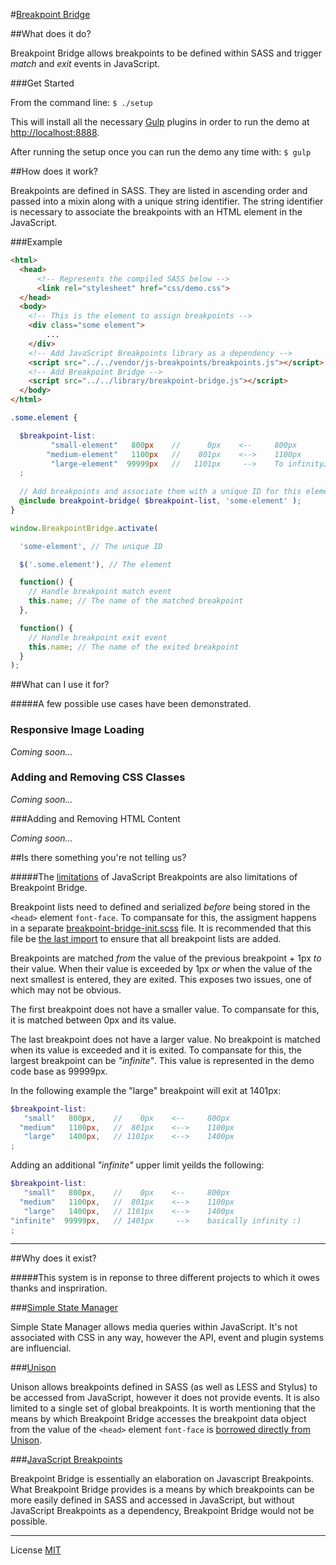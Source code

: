 #[Breakpoint Bridge](http://raypatterson.github.io/breakpoint-bridge/)

##What does it do?

Breakpoint Bridge allows breakpoints to be defined within SASS and trigger _match_ and _exit_ events in JavaScript.

###Get Started

From the command line: `$ ./setup`

This will install all the necessary [Gulp](http://gulpjs.com/) plugins in order to run the demo at [http://localhost:8888](http://localhost:8888).

After running the setup once you can run the demo any time with: `$ gulp`

##How does it work?

Breakpoints are defined in SASS. They are listed in ascending order and passed into a mixin along with a unique string identifier. The string identifier is necessary to associate the breakpoints with an HTML element in the JavaScript. 

###Example


```html
<html>
  <head>
      <!-- Represents the compiled SASS below -->
      <link rel="stylesheet" href="css/demo.css">
  </head>
  <body>
  	<!-- This is the element to assign breakpoints -->
    <div class="some element">
    	...
    </div>
  	<!-- Add JavaScript Breakpoints library as a dependency -->
    <script src="../../vendor/js-breakpoints/breakpoints.js"></script>
  	<!-- Add Breakpoint Bridge -->
    <script src="../../library/breakpoint-bridge.js"></script>
  </body>
</html>

```


```scss
.some.element {

  $breakpoint-list:
         "small-element"   800px    //      0px    <--     800px
        "medium-element"   1100px   //    801px    <-->    1100px
         "large-element"  99999px   //   1101px     -->    To infinity…
  ;
  
  // Add breakpoints and associate them with a unique ID for this element.
  @include breakpoint-bridge( $breakpoint-list, 'some-element' ); 
}
```


```javascript
window.BreakpointBridge.activate(

  'some-element', // The unique ID

  $('.some.element'), // The element

  function() {
    // Handle breakpoint match event
    this.name; // The name of the matched breakpoint
  }, 

  function() {
    // Handle breakpoint exit event
    this.name; // The name of the exited breakpoint
  }
);

```


##What can I use it for?

#####A few possible use cases have been demonstrated.

### Responsive Image Loading

_Coming soon..._

### Adding and Removing CSS Classes

_Coming soon..._

###Adding and Removing HTML Content

_Coming soon..._

##Is there something you're not telling us?

#####The [limitations](https://github.com/14islands/js-breakpoints#limitations) of JavaScript Breakpoints are also limitations of Breakpoint Bridge.

Breakpoint lists need to defined and serialized _before_ being stored in the `<head>` element `font-face`. To compansate for this, the assigment happens in a separate [breakpoint-bridge-init.scss](https://github.com/RayPatterson/breakpoint-bridge/blob/master/library/breakpoint-bridge-init.scss) file. It is recommended that this file be [the last import](https://github.com/RayPatterson/breakpoint-bridge/blob/master/demo/source/sass/demo.scss#L4) to ensure that all breakpoint lists are added.

Breakpoints are matched _from_ the value of the previous breakpoint + 1px _to_ their value. When their value is exceeded by 1px _or_ when the value of the next smallest is entered, they are exited. This exposes two issues, one of which may not be obvious.

The first breakpoint does not have a smaller value. To compansate for this, it is matched between 0px and its value.

The last breakpoint does not have a larger value. No breakpoint is matched when its value is exceeded and it is exited. To compansate for this, the largest breakpoint can be *"infinite"*. This value is represented in the demo code base as 99999px.

In the following example the "large" breakpoint will exit at 1401px:

```scss
$breakpoint-list:
   "small"   800px,    //    0px    <--     800px
  "medium"   1100px,   //  801px    <-->    1100px
   "large"   1400px,   // 1101px    <-->    1400px
;
```

Adding an additional *"infinite"* upper limit yeilds the following:

```scss
$breakpoint-list:
   "small"   800px,    //    0px    <--     800px
  "medium"   1100px,   //  801px    <-->    1100px
   "large"   1400px,   // 1101px    <-->    1400px
"infinite"  99999px,   // 1401px     -->    basically infinity :)
;
```

---

##Why does it exist?

#####This system is in reponse to three different projects to which it owes thanks and inspriration.

###[Simple State Manager](http://www.simplestatemanager.com/)

Simple State Manager allows media queries within JavaScript. It's not associated with CSS in any way, however the API, event and plugin systems are influencial.

###[Unison](http://bjork24.github.io/Unison/)

Unison allows breakpoints defined in SASS (as well as LESS and Stylus) to be accessed from JavaScript, however it does not provide events. It is also limited to a single set of global breakpoints. It is worth mentioning that the means by which Breakpoint Bridge accesses the breakpoint data object from the value of the `<head>` element `font-face` is [borrowed directly from Unison](https://github.com/bjork24/Unison/blob/master/css/_breakpoints.scss#L34-L39).

###[JavaScript Breakpoints](https://github.com/14islands/js-breakpoints)

Breakpoint Bridge is essentially an elaboration on Javascript Breakpoints. What Breakpoint Bridge provides is a means by which breakpoints can be more easily defined in SASS and accessed in JavaScript, but without JavaScript Breakpoints as a dependency, Breakpoint Bridge would not be possible. 

---

License [MIT](https://raw.github.com/RayPatterson/breakpoint-bridge/master/LICENSE)

